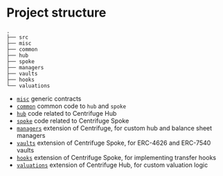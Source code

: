 # Project structure
```
.
├── src
├── misc
├── common
├── hub
├── spoke
├── managers
├── vaults
├── hooks
└── valuations
```

- [`misc`](./msic) generic contracts
- [`common`](./common) common code to `hub` and `spoke`
- [`hub`](./hub) code related to Centrifuge Hub
- [`spoke`](./spoke) code related to Centrifuge Spoke
- [`managers`](./managers) extension of Centrifuge, for custom hub and balance sheet managers
- [`vaults`](./vaults) extension of Centrifuge Spoke, for ERC-4626 and ERC-7540 vaults
- [`hooks`](./hooks) extension of Centrifuge Spoke, for implementing transfer hooks
- [`valuations`](./valuations) extension of Centrifuge Hub, for custom valuation logic

